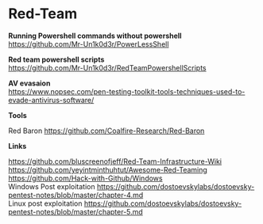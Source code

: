 # Red-Team

<b>Running Powershell commands without powershell  </b><br>
  https://github.com/Mr-Un1k0d3r/PowerLessShell
  
  <b>Red team powershell scripts </b><br>
  https://github.com/Mr-Un1k0d3r/RedTeamPowershellScripts

<b> AV evasaion </b>  <br>
https://www.nopsec.com/pen-testing-toolkit-tools-techniques-used-to-evade-antivirus-software/

<b>Tools </b>

Red Baron https://github.com/Coalfire-Research/Red-Baron <br>



 <b>Links</b>
  
  https://github.com/bluscreenofjeff/Red-Team-Infrastructure-Wiki <br>
  https://github.com/yeyintminthuhtut/Awesome-Red-Teaming <br>
  https://github.com/Hack-with-Github/Windows <br>
  Windows Post exploitation https://github.com/dostoevskylabs/dostoevsky-pentest-notes/blob/master/chapter-4.md <br>
  Linux post exploitation https://github.com/dostoevskylabs/dostoevsky-pentest-notes/blob/master/chapter-5.md <br>
